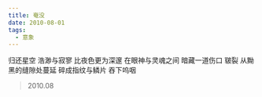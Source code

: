 ```yaml
---
title: 奄没
date: 2010-08-01
tags:
  - 意象
---
```


归还星空
浩渺与寂寥
比夜色更为深邃
在眼神与灵魂之间
暗藏一道伤口<!--more-->
皲裂
从黝黑的缝隙处蔓延
碎成指纹与鳞片
吞下呜咽

> 2010.08